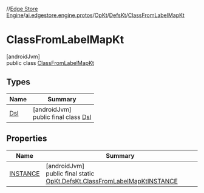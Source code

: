 //[Edge Store Engine](../../../../../index.md)/[ai.edgestore.engine.protos](../../../index.md)/[OpKt](../../index.md)/[DefsKt](../index.md)/[ClassFromLabelMapKt](index.md)

# ClassFromLabelMapKt

[androidJvm]\
public class [ClassFromLabelMapKt](index.md)

## Types

| Name | Summary |
|---|---|
| [Dsl](-dsl/index.md) | [androidJvm]<br>public final class [Dsl](-dsl/index.md) |

## Properties

| Name | Summary |
|---|---|
| [INSTANCE](index.md#-1289221071%2FProperties%2F-89531115) | [androidJvm]<br>public final static [OpKt.DefsKt.ClassFromLabelMapKt](index.md)[INSTANCE](index.md#-1289221071%2FProperties%2F-89531115) |
